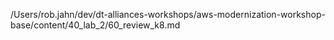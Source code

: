 /Users/rob.jahn/dev/dt-alliances-workshops/aws-modernization-workshop-base/content/40_lab_2/60_review_k8.md